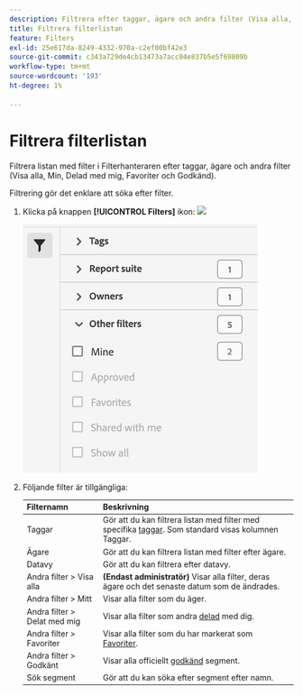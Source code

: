 ```yaml
---
description: Filtrera efter taggar, ägare och andra filter (Visa alla, Min, Delas med mig, Favoriter och Godkänd).
title: Filtrera filterlistan
feature: Filters
exl-id: 25e617da-8249-4332-970a-c2ef00bf42e3
source-git-commit: c343a729de4cb13473a7acc04e837b5e5f69809b
workflow-type: tm+mt
source-wordcount: '193'
ht-degree: 1%

---
```


# Filtrera filterlistan

Filtrera listan med filter i Filterhanteraren efter taggar, ägare och andra filter (Visa alla, Min, Delad med mig, Favoriter och Godkänd).

Filtrering gör det enklare att söka efter filter.

1. Klicka på knappen **[!UICONTROL Filters]** ikon:  ![](https://spectrum.adobe.com/static/icons/workflow_18/Smock_Filter_18_N.svg)

   ![Filterhanteraren visar filterikonen och tillgängliga filter.](assets/filtering.png)

2. Följande filter är tillgängliga:

   | Filternamn | Beskrivning |
   |---|---|
   | Taggar | Gör att du kan filtrera listan med filter med specifika [taggar](/help/components/filters/filters-tag.md). Som standard visas kolumnen Taggar. |
   | Ägare | Gör att du kan filtrera listan med filter efter ägare. |
   | Datavy | Gör att du kan filtrera efter datavy. |
   | Andra filter > Visa alla | **(Endast administratör)** Visar alla filter, deras ägare och det senaste datum som de ändrades. |
   | Andra filter > Mitt | Visar alla filter som du äger. |
   | Andra filter > Delat med mig | Visar alla filter som andra [delad](/help/components/filters/filters-share.md) med dig. |
   | Andra filter > Favoriter | Visar alla filter som du har markerat som [Favoriter](/help/components/filters/filters-favorite.md). |
   | Andra filter > Godkänt | Visar alla officiellt [godkänd](/help/components/filters/filters-approve.md) segment. |
   | Sök segment | Gör att du kan söka efter segment efter namn. |
